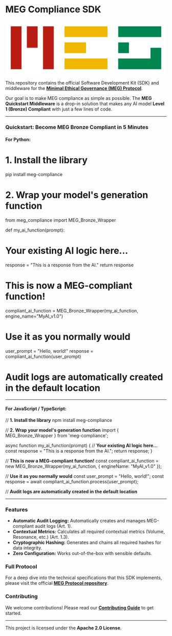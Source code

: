# MEG Compliance SDK
![MEG Logo](https://github.com/meg-initiative/meg/blob/main/meg_logo.png)

This repository contains the official Software Development Kit (SDK) and middleware for the [**Minimal Ethical Governance (MEG) Protocol**](https://github.com/meg-initiative/meg).

Our goal is to make MEG compliance as simple as possible. The **MEG Quickstart Middleware** is a drop-in solution that makes any AI model **Level 1 (Bronze) Compliant** with just a few lines of code.

---

### Quickstart: Become MEG Bronze Compliant in 5 Minutes 
 
#### For Python: 
# **1. Install the library** 
pip install meg-compliance 
 
# **2. Wrap your model's generation function** 
from meg_compliance import MEG_Bronze_Wrapper 
 
def my_ai_function(prompt): 
  # **Your existing AI logic here...** 
  response = "This is a response from the AI." 
  return response 
 
# **This is now a MEG-compliant function!** 
compliant_ai_function = MEG_Bronze_Wrapper(my_ai_function, engine_name="MyAI_v1.0") 
 
# **Use it as you normally would** 
user_prompt = "Hello, world!" 
response = compliant_ai_function(user_prompt) 
 
# **Audit logs are automatically created in the default location** 
 
--- 
 
#### For JavaScript / TypeScript: 
 
// **1. Install the library** 
npm install meg-compliance 
 
// **2. Wrap your model's generation function** 
import { MEG_Bronze_Wrapper } from 'meg-compliance'; 
 
async function my_ai_function(prompt) { 
  // **Your existing AI logic here...** 
  const response = "This is a response from the AI."; 
  return response; 
} 
 
// **This is now a MEG-compliant function!** 
const compliant_ai_function = new MEG_Bronze_Wrapper(my_ai_function, { engineName: "MyAI_v1.0" }); 
 
// **Use it as you normally would** 
const user_prompt = "Hello, world!"; 
const response = await compliant_ai_function.process(user_prompt); 
 
// **Audit logs are automatically created in the default location** 
 
--- 
 
### Features
- **Automatic Audit Logging:** Automatically creates and manages MEG-compliant audit logs (Art. 1).
- **Contextual Metrics:** Calculates all required contextual metrics (Volume, Resonance, etc.) (Art. 1.3).
- **Cryptographic Hashing:** Generates and chains all required hashes for data integrity.
- **Zero Configuration:** Works out-of-the-box with sensible defaults.

### Full Protocol
For a deep dive into the technical specifications that this SDK implements, please visit the official [**MEG Protocol repository**](https://github.com/meg-initiative/meg).

### Contributing
We welcome contributions! Please read our [**Contributing Guide**](./CONTRIBUTING.md) to get started.

---

This project is licensed under the **Apache 2.0 License**.
